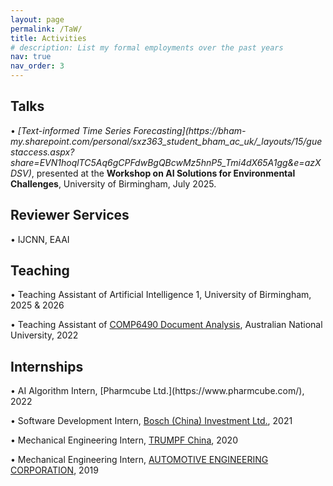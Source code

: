 ```yaml
---
layout: page
permalink: /TaW/
title: Activities
# description: List my formal employments over the past years
nav: true
nav_order: 3
---
```

<h2 class="post-title">Talks</h2>
•  <i>[Text-informed Time Series Forecasting](https://bham-my.sharepoint.com/personal/sxz363_student_bham_ac_uk/_layouts/15/guestaccess.aspx?share=EVN1hoqlTC5Aq6gCPFdwBgQBcwMz5hnP5_Tmi4dX65A1gg&e=azXDSV)</i>, presented at the <b>Workshop on AI Solutions for Environmental Challenges</b>, University of Birmingham, July 2025.

<h2 class="post-title">Reviewer Services</h2>
•   IJCNN, EAAI

<h2 class="post-title">Teaching</h2>
•   Teaching Assistant of Artificial Intelligence 1, University of Birmingham, 2025 & 2026

•   Teaching Assistant of [COMP6490 Document Analysis](https://programsandcourses.anu.edu.au/2022/course/comp6490), Australian National University, 2022

<h2 class="post-title">Internships</h2>
•   AI Algorithm Intern, [Pharmcube Ltd.](https://www.pharmcube.com/), 2022

•   Software Development Intern, [Bosch (China) Investment Ltd.](https://www.bosch.com.cn/en/), 2021

•   Mechanical Engineering Intern, [TRUMPF China](https://www.trumpf.com/en_INT/), 2020

•   Mechanical Engineering Intern, [AUTOMOTIVE ENGINEERING CORPORATION](https://en.chinaaie.com.cn/), 2019

<!-- For now, this page is assumed to be a static description of your courses. You can convert it to a collection similar to `_projects/` so that you can have a dedicated page for each course.

Organize your courses by years, topics, or universities, however you like! -->
